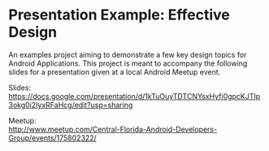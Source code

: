 Presentation Example: Effective Design
=====================================

An examples project aiming to demonstrate a few key design topics for Android Applications. This project is meant to accompany the following slides for a presentation given at a local Android Meetup event.

Slides:<br>
https://docs.google.com/presentation/d/1kTuOuyTDTCNYsxHyfi0gpcKJTIp3okg0i2IyxRFaHcg/edit?usp=sharing

Meetup:<br>
http://www.meetup.com/Central-Florida-Android-Developers-Group/events/175802322/

